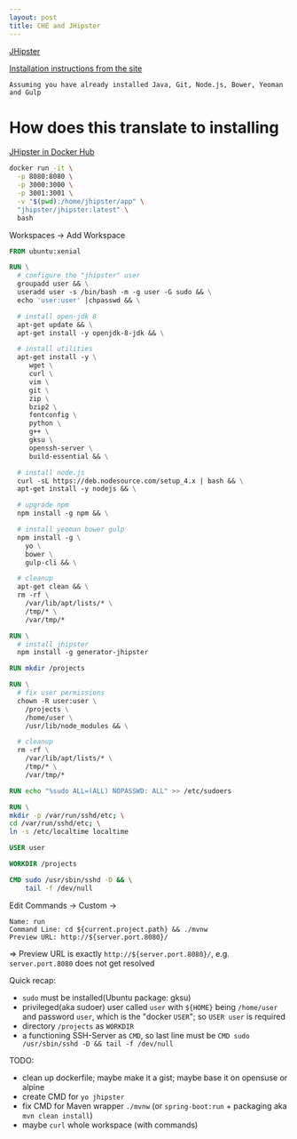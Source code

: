 ```yaml
---
layout: post
title: CHE and JHipster
---
```


[JHipster](https://jhipster.github.io/)

[Installation instructions from the site](https://jhipster.github.io/#quick)

```Assuming you have already installed Java, Git, Node.js, Bower, Yeoman and Gulp```

# How does this translate to installing

[JHipster in Docker Hub](https://hub.docker.com/r/jhipster/jhipster/)

``` bash
docker run -it \
  -p 8080:8080 \
  -p 3000:3000 \
  -p 3001:3001 \
  -v "$(pwd):/home/jhipster/app" \
  "jhipster/jhipster:latest" \
  bash
```

Workspaces -> Add Workspace

``` dockerfile
FROM ubuntu:xenial

RUN \
  # configure the "jhipster" user
  groupadd user && \
  useradd user -s /bin/bash -m -g user -G sudo && \
  echo 'user:user' |chpasswd && \

  # install open-jdk 8
  apt-get update && \
  apt-get install -y openjdk-8-jdk && \

  # install utilities
  apt-get install -y \
     wget \
     curl \
     vim \
     git \
     zip \
     bzip2 \
     fontconfig \
     python \
     g++ \
     gksu \
     openssh-server \
     build-essential && \

  # install node.js
  curl -sL https://deb.nodesource.com/setup_4.x | bash && \
  apt-get install -y nodejs && \

  # upgrade npm
  npm install -g npm && \

  # install yeoman bower gulp
  npm install -g \
    yo \
    bower \
    gulp-cli && \

  # cleanup
  apt-get clean && \
  rm -rf \
    /var/lib/apt/lists/* \
    /tmp/* \
    /var/tmp/*

RUN \
  # install jhipster
  npm install -g generator-jhipster

RUN mkdir /projects

RUN \
  # fix user permissions
  chown -R user:user \
    /projects \
    /home/user \
    /usr/lib/node_modules && \

  # cleanup
  rm -rf \
    /var/lib/apt/lists/* \
    /tmp/* \
    /var/tmp/*

RUN echo "%sudo ALL=(ALL) NOPASSWD: ALL" >> /etc/sudoers

RUN \
mkdir -p /var/run/sshd/etc; \
cd /var/run/sshd/etc; \
ln -s /etc/localtime localtime

USER user

WORKDIR /projects

CMD sudo /usr/sbin/sshd -D && \
    tail -f /dev/null
```

Edit Commands -> Custom ->

    Name: run
    Command Line: cd ${current.project.path} && ./mvnw
    Preview URL: http://${server.port.8080}/

=> Preview URL is exactly ```http://${server.port.8080}/```, e.g. ```server.port.8080``` does not get resolved

Quick recap:
* ```sudo``` must be installed(Ubuntu package: gksu)
* privileged(aka sudoer) user called  ```user``` with ```${HOME}``` being ```/home/user``` and password ```user```, which is the "docker ```USER```"; so ```USER user``` is required
* directory ```/projects``` as ```WORKDIR```
* a functioning SSH-Server as ```CMD```, so last line must be ```CMD sudo /usr/sbin/sshd -D && tail -f /dev/null```

TODO:
* clean up dockerfile; maybe make it a gist; maybe base it on opensuse or alpine
* create CMD for ```yo jhipster```
* fix CMD for Maven wrapper ```./mvnw``` (or ```spring-boot:run``` + packaging aka ```mvn clean install```)
* maybe ```curl``` whole workspace (with commands)
